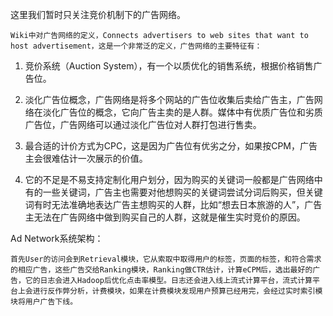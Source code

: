 这里我们暂时只关注竞价机制下的广告网络。

	Wiki中对广告网络的定义，Connects advertisers to web sites that want to host advertisement，这是一个非常泛的定义，广告网络的主要特征有：

1.	竞价系统（Auction System），有一个以质优化的销售系统，根据价格销售广告位。

2.	淡化广告位概念，广告网络是将多个网站的广告位收集后卖给广告主，广告网络在淡化广告位的概念，它向广告主卖的是人群。媒体中有优质广告位和劣质广告位，广告网络可以通过淡化广告位对人群打包进行售卖。

3.	最合适的计价方式为CPC，这是因为广告位有优劣之分，如果按CPM，广告主会很难估计一次展示的价值。

4.	它的不足是不易支持定制化用户划分，因为购买的关键词一般都是广告网络中有的一些关键词，广告主也需要对他想购买的关键词尝试分词后购买，但关键词有时无法准确地表达广告主想购买的人群，比如“想去日本旅游的人”，广告主无法在广告网络中做到购买自己的人群，这就是催生实时竞价的原因。

Ad Network系统架构：

	首先User的访问会到Retrieval模块，它从索取中取得用户的标签，页面的标签，和符合需求的相应广告，这些广告交给Ranking模块，Ranking做CTR估计，计算eCPM后，选出最好的广告，它的日志会进入Hadoop后优化点击率模型。日志还会进入线上流式计算平台，流式计算平台上会进行反作弊分析，计费模块，如果在计费模块发现用户预算已经用完，会经过实时索引模块将用户广告下线。



